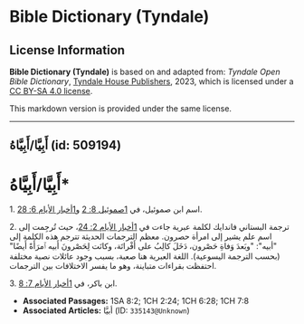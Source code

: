 # Bible Dictionary (Tyndale)

## License Information

**Bible Dictionary (Tyndale)** is based on and adapted from: _Tyndale Open Bible Dictionary_, [Tyndale House Publishers](https://tyndaleopenresources.com/), 2023, which is licensed under a [CC BY-SA 4.0 license](https://creativecommons.org/licenses/by-sa/4.0/legalcode.en).

This markdown version is provided under the same license.



--------------------------------

## أَبِيَّا/أَبِيَّاهُ (id: 509194)

أَبِيَّا/أَبِيَّاهُ\*
=====================

1\. اسم ابن صموئيل، في [1صموئيل 8: 2](https://ref.ly/1Sam8:2) و[1أخبار الأيام 6: 28](https://ref.ly/1Chr6:28).

2\. ترجمة البستاني فاندايك لكلمة عبرية جاءت في [1أخبار الأيام 2: 24](https://ref.ly/1Chr2:24)، حيث تُرجِمت إلى اسم علم يشير إلى امرأة حصرون. معظم الترجمات الحديثة تترجم هذه الكلمة إلى "أبيه": "وبَعدَ وَفاةِ حَصْرون، دَخَلَ كالِبُ على أَفْراتَة، وكانَت لِحَصْرونَ أَبيه ٱمرَأَةً أَيضًا" (بحسب الترجمة اليسوعية). اللغة العبرية هنا صعبة، بسبب وجود عائلات نصية مختلفة احتفظت بقراءات متباينة، وهو ما يفسر الاختلافات بين الترجمات.

3\. ابن باكر، في [1أخبار الأيام 7: 8](https://ref.ly/1Chr7:8).

* **Associated Passages:** 1SA 8:2; 1CH 2:24; 1CH 6:28; 1CH 7:8
* **Associated Articles:** أبيَّا (ID: `335143@Unknown`)

